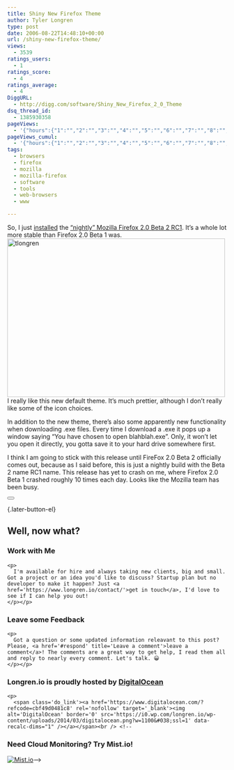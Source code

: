 ```yaml
---
title: Shiny New Firefox Theme
author: Tyler Longren
type: post
date: 2006-08-22T14:48:10+00:00
url: /shiny-new-firefox-theme/
views:
  - 3539
ratings_users:
  - 1
ratings_score:
  - 4
ratings_average:
  - 4
DiggURL:
  - http://digg.com/software/Shiny_New_Firefox_2_0_Theme
dsq_thread_id:
  - 1385930358
pageViews:
  - '{"hours":{"1":"","2":"","3":"","4":"","5":"","6":"","7":"","8":"","9":"","10":"","11":"","12":"","13":"","14":"","15":"","16":"","17":"","18":"","19":"","20":"","21":"","22":"","23":"","24":"","25":"","26":"","27":"","28":"","29":"","30":"","31":"","32":"","33":"","34":"","35":"","36":"","37":"","38":"","39":"","40":"","41":"","42":"","43":"","44":"","45":"","46":"","47":""},"days":{"2":"","3":"","4":"","5":"","6":"","7":"","8":"","9":"","10":"","11":"","12":"","13":"","14":""},"weeks":{"3":"","4":"","5":"","6":"","7":"","8":"","9":"","10":"","11":"","12":""},"months":{"4":"","5":"","6":"","7":"","8":"","9":"","10":"","11":"","12":"","13":"","14":"","15":"","16":"","17":"","18":"","19":"","20":"","21":"","22":"","23":"","24":""}}'
pageViews_cumul:
  - '{"hours":{"1":"","2":"","3":"","4":"","5":"","6":"","7":"","8":"","9":"","10":"","11":"","12":"","13":"","14":"","15":"","16":"","17":"","18":"","19":"","20":"","21":"","22":"","23":"","24":"","25":"","26":"","27":"","28":"","29":"","30":"","31":"","32":"","33":"","34":"","35":"","36":"","37":"","38":"","39":"","40":"","41":"","42":"","43":"","44":"","45":"","46":"","47":""},"days":{"2":"","3":"","4":"","5":"","6":"","7":"","8":"","9":"","10":"","11":"","12":"","13":"","14":""},"weeks":{"3":"","4":"","5":"","6":"","7":"","8":"","9":"","10":"","11":"","12":""},"months":{"4":"","5":"","6":"","7":"","8":"","9":"","10":"","11":"","12":"","13":"","14":"","15":"","16":"","17":"","18":"","19":"","20":"","21":"","22":"","23":"","24":""}}'
tags:
  - browsers
  - firefox
  - mozilla
  - mozilla-firefox
  - software
  - tools
  - web-browsers
  - www

---
```

So, I just [installed][1] the [&#8220;nightly&#8221; Mozilla Firefox 2.0 Beta 2 RC1][2]. It&#8217;s a whole lot more stable than Firefox 2.0 Beta 1 was.  
[<img loading="lazy" src="https://i0.wp.com/static.flickr.com/83/222033444_d8f28d68a1.jpg?resize=500%2C364" width="500" height="364" alt="tlongren" data-recalc-dims="1" />][3]  
I really like this new default theme. It&#8217;s much prettier, although I don&#8217;t really like some of the icon choices.

In addition to the new theme, there&#8217;s also some apparently new functionality when downloading .exe files. Every time I download a .exe it pops up a window saying &#8220;You have chosen to open blahblah.exe&#8221;. Only, it won&#8217;t let you open it directly, you gotta save it to your hard drive somewhere first.  
<!--adsense-->

  
I think I am going to stick with this release until FireFox 2.0 Beta 2 officially comes out, because as I said before, this is just a nightly build with the Beta 2 name RC1 name. This release has yet to crash on me, where Firefox 2.0 Beta 1 crashed roughly 10 times each day. Looks like the Mozilla team has been busy. 

<div class="wpulike wpulike-default " >
  <div class="wp_ulike_general_class wp_ulike_is_not_liked">
    <button type="button"
					aria-label="Like Button"
					data-ulike-id="2221"
					data-ulike-nonce="adb29cd3cb"
					data-ulike-type="likeThis"
					data-ulike-template="wpulike-default"
					data-ulike-display-likers="0"
					data-ulike-disable-pophover="0"
					class="wp_ulike_btn wp_ulike_put_image wp_likethis_2221"></button><span class="count-box"></span>
  </div>
</div>

[][4]{.later-button-el}

<div class='what-next'>
  <h2>
    Well, now what?
  </h2>
  
  <div class='hire'>
    <h3>
      Work with Me
    </h3>
    
    <p>
      I'm available for hire and always taking new clients, big and small. Got a project or an idea you'd like to discuss? Startup plan but no developer to make it happen? Just <a href='https://www.longren.io/contact/'>get in touch</a>, I'd love to see if I can help you out!
    </p></p>
  </div>
  
  <div class='hire'>
    <h3>
      Leave some Feedback
    </h3>
    
    <p>
      Got a question or some updated information releavant to this post? Please, <a href='#respond' title='Leave a comment'>leave a comment</a>! The comments are a great way to get help, I read them all and reply to nearly every comment. Let's talk. 😀
    </p></p>
  </div>
  
  <div class='now-what-bottom-ad'>
    <h3>
      Longren.io is proudly hosted by <a href='https://www.digitalocean.com/?refcode=cbf49d0481c8'>DigitalOcean</a>
    </h3>
    
    <p>
      <span class='do_link'><a href='https://www.digitalocean.com/?refcode=cbf49d0481c8' rel='nofollow' target='_blank'><img alt='DigitalOcean' border='0' src='https://i0.wp.com/longren.io/wp-content/uploads/2014/03/digitalocean.png?w=1100&#038;ssl=1' data-recalc-dims="1" /></a></span><br /> <!--

<h3>Need Cloud Monitoring? Try Mist.io!</h3>

<span class='do_link'><a href='http://mist.io/?ref=tyler' rel='nofollow' target='_blank'><img alt='Mist.io' border='0' src='https://i0.wp.com/longren.io/wp-content/uploads/2014/04/mistio.jpg?w=1100&#038;ssl=1' data-recalc-dims="1"></a></span>--></div> </div>

 [1]: http://ftp.mozilla.org/pub/mozilla.org/firefox/nightly/2.0b2-candidates/rc1/firefox-2.0b2.en-US.win32.installer.exe
 [2]: http://ftp.mozilla.org/pub/mozilla.org/firefox/nightly/
 [3]: http://www.flickr.com/photos/tlongren/222033444/ "Photo Sharing"
 [4]: #